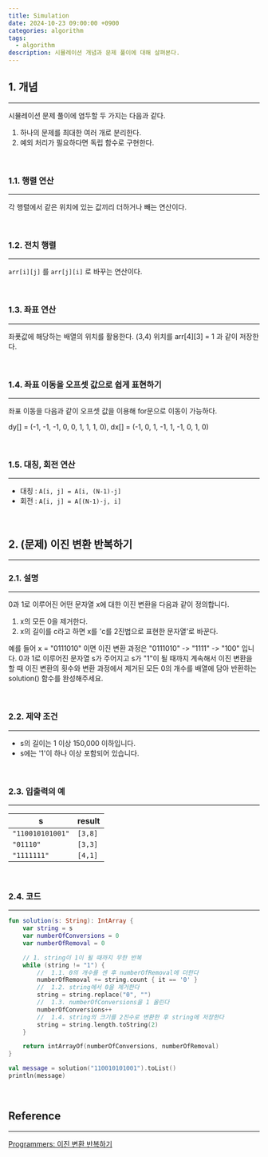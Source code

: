 ```yaml
---
title: Simulation
date: 2024-10-23 09:00:00 +0900
categories: algorithm
tags:
  - algorithm
description: 시뮬레이션 개념과 문제 풀이에 대해 살펴본다.
---
```


## 1. 개념
---

시뮬레이션 문제 풀이에 염두할 두 가지는 다음과 같다.

1. 하나의 문제를 최대한 여러 개로 분리한다.
2. 예외 처리가 필요하다면 독립 함수로 구현한다.

<br/>

### 1.1. 행렬 연산
---

각 행렬에서 같은 위치에 있는 값끼리 더하거나 빼는 연산이다.

<br/>

### 1.2. 전치 행렬
---

`arr[i][j]` 를 `arr[j][i]` 로 바꾸는 연산이다.

<br/>

### 1.3. 좌표 연산
---

좌푯값에 해당하는 배열의 위치를 활용한다. (3,4) 위치를 arr[4][3] = 1 과 같이 저장한다.

<br/>

### 1.4. 좌표 이동을 오프셋 값으로 쉽게 표현하기
---

좌표 이동을 다음과 같이 오프셋 값을 이용해 for문으로 이동이 가능하다.

dy[] = (-1, -1, -1, 0, 0, 1, 1, 1, 0), dx[] = (-1, 0, 1, -1, 1, -1, 0, 1, 0)

<br/>

### 1.5. 대칭, 회전 연산
---

- 대칭 : `A[i, j] = A[i, (N-1)-j]`
- 회전 : `A[i, j] = A[(N-1)-j, i]`

<br/>

## 2. (문제) 이진 변환 반복하기
---

### 2.1. 설명
---

0과 1로 이루어진 어떤 문자열 x에 대한 이진 변환을 다음과 같이 정의합니다.

1. x의 모든 0을 제거한다.
2. x의 길이를 c라고 하면 x를 'c를 2진법으로 표현한 문자열'로 바꾼다.

예를 들어 x = "0111010" 이면 이진 변환 과정은 "0111010" -> "1111" -> "100" 입니다. 0과 1로 이루어진 문자열 s가 주어지고 s가 "1"이 될 때까지 계속해서 이진 변환을 할 때 이진 변환의 횟수와 변환 과정에서 제거된 모든 0의 개수를 배열에 담아 반환하는 solution() 함수를 완성해주세요.

<br/>

### 2.2. 제약 조건
---

- s의 길이는 1 이상 150,000 이하입니다.
- s에는 '1'이 하나 이상 포함되어 있습니다.

<br/>

### 2.3. 입출력의 예
---

|s|result|
|---|---|
|`"110010101001"`|`[3,8]`|
|`"01110"`|`[3,3]`|
|`"1111111"`|`[4,1]`|

<br/>

### 2.4. 코드
---

```kotlin
fun solution(s: String): IntArray {
    var string = s
    var numberOfConversions = 0
    var numberOfRemoval = 0

    // 1. string이 1이 될 때까지 무한 반복
    while (string != "1") {
        //  1.1. 0의 개수를 센 후 numberOfRemoval에 더한다
        numberOfRemoval += string.count { it == '0' }
        //  1.2. string에서 0을 제거한다
        string = string.replace("0", "")
        //  1.3. numberOfConversions을 1 올린다
        numberOfConversions++
        //  1.4. string의 크기를 2진수로 변환한 후 string에 저장한다
        string = string.length.toString(2)
    }

    return intArrayOf(numberOfConversions, numberOfRemoval)
}

val message = solution("110010101001").toList()
println(message)
```

<br/>

## Reference
---

[Programmers: 이진 변환 반복하기](https://school.programmers.co.kr/learn/courses/30/lessons/70129)